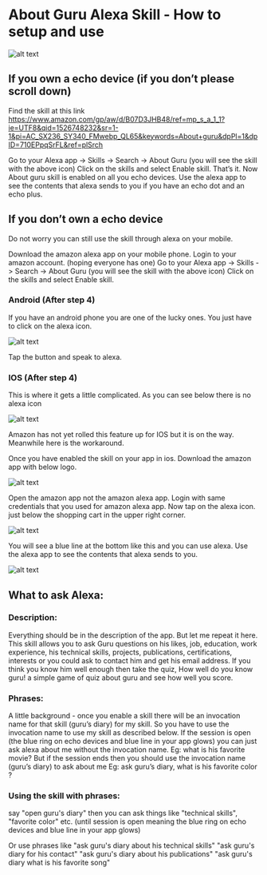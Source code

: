 # About Guru Alexa Skill -  How to setup and use 

![alt text](https://github.com/GuruSaju/Alexa-aboutGuru/blob/2018.06/images/Skill.PNG)

## If you own a echo device (if you don’t please scroll down)

Find the skill at this link https://www.amazon.com/gp/aw/d/B07D3JHB48/ref=mp_s_a_1_1?ie=UTF8&qid=1526748232&sr=1-1&pi=AC_SX236_SY340_FMwebp_QL65&keywords=About+guru&dpPl=1&dpID=710EPpqSrFL&ref=plSrch

Go to your Alexa app -> Skills -> Search -> About Guru (you will see the skill with the above icon)
Click on the skills and select Enable skill.
That’s it. Now About guru skill is enabled on all you echo devices. 
Use the alexa app to see the contents that alexa sends to you if you have an echo dot and an echo plus.

## If you don’t own a echo device 
Do not worry you can still use the skill through alexa on your mobile.

Download the amazon alexa app on your mobile phone. 
Login to your amazon account. (hoping everyone has one)
Go to your Alexa app -> Skills -> Search -> About Guru (you will see the skill with the above icon)
Click on the skills and select Enable skill.

### Android (After step 4)
If you have an android phone you are one of the lucky ones.
You just have to click on the alexa icon.

![alt text](https://github.com/GuruSaju/Alexa-aboutGuru/blob/2018.06/images/android.png)


Tap the button and speak to alexa.  

### IOS (After step 4)
This is where it gets a little complicated. As you can see below there is no alexa icon

![alt text](https://github.com/GuruSaju/Alexa-aboutGuru/blob/2018.06/images/ios.png)


Amazon has not yet rolled this feature up for IOS but it is on the way. Meanwhile here is the workaround. 

Once you have enabled the skill on your app in ios. Download the amazon app with below logo.

![alt text](https://github.com/GuruSaju/Alexa-aboutGuru/blob/2018.06/images/appicon.png)

Open the amazon app not the amazon alexa app. Login with same credentials that you used for amazon alexa app. 
Now tap on the alexa icon. just below the shopping cart in the upper right corner.

![alt text](https://github.com/GuruSaju/Alexa-aboutGuru/blob/2018.06/images/iconlocation.png)

 You will see a blue line at the bottom like this and you can use alexa. 
 Use the alexa app to see the contents that alexa sends to you. 

![alt text](https://github.com/GuruSaju/Alexa-aboutGuru/blob/2018.06/images/talkalexa.png)

## What to ask Alexa:

### Description:
Everything should be in the description of the app. But let me repeat it here.
This skill allows you to ask Guru questions on his likes, job, education, work experience, his technical skills, projects, publications, certifications, interests or you could ask to contact him and get his email address. 
If you think you know him well enough then take the quiz, How well do you know guru! a simple game of quiz about guru and see how well you score.

### Phrases:
A little background - once you enable a skill there will be an invocation name for that skill (guru’s diary) for my skill. So you have to use the invocation name to use my skill as described below. If the session is open (the blue ring on echo devices and blue line in your app glows) you can just ask alexa about me without the invocation name.
Eg: what is his favorite movie? 
But if the session ends then you should use the invocation name (guru’s diary) to ask about me 
Eg: ask guru’s diary, what is his favorite color ?

### Using the skill with phrases:

say "open guru's diary" then you can ask things like "technical skills", "favorite color" etc. (until session is open meaning the blue ring on echo devices and blue line in your app glows) 

Or use phrases like
"ask guru's diary about his technical skills"
"ask guru's diary for his contact"
"ask guru's diary about his publications"
"ask guru's diary what is his favorite song"


